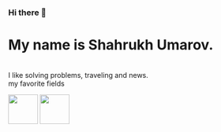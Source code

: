 ### Hi there 👋<br>
<h1>My name is Shahrukh Umarov.</h1><br>
I like solving problems, traveling and news.<br>
my favorite fields
<p><img src="https://w7.pngwing.com/pngs/101/99/png-transparent-php-computer-icons-mysql-media-logo-miscellaneous-text-logo.png" width="60"/>
<img src="https://upload.wikimedia.org/wikipedia/commons/thumb/3/36/Logo.min.svg/2560px-Logo.min.svg.png" width="60"/>
</p>
